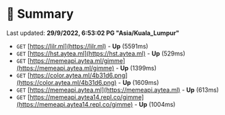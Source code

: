 # 📖 Summary
Last updated: **29/9/2022, 6:53:02 PG "Asia/Kuala_Lumpur"**

- `GET` [https://lilr.ml](https://lilr.ml) - **Up** (5591ms)
- `GET` [https://hst.aytea.ml](https://hst.aytea.ml) - **Up** (529ms)
- `GET` [https://memeapi.aytea.ml/gimme](https://memeapi.aytea.ml/gimme) - **Up** (1399ms)
- `GET` [https://color.aytea.ml/4b31d6.png](https://color.aytea.ml/4b31d6.png) - **Up** (1609ms)
- `GET` [https://memeapi.aytea.ml](https://memeapi.aytea.ml) - **Up** (613ms)
- `GET` [https://memeapi.aytea14.repl.co/gimme](https://memeapi.aytea14.repl.co/gimme) - **Up** (1004ms)
